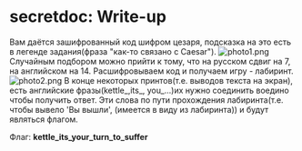 # secretdoc: Write-up

Вам даётся зашифрованный код шифром цезаря, подсказка на это есть в легенде задания(фраза "как-то связано с Caesar").
![photo1.png](./photos/photo1.png)
Случайным подбором можно прийти к тому, что на русском сдвиг на 7, на английском на 14.
Расшифровываем код и получаем игру - лабиринт.
![photo2.png](./photos/photo2.png)
В конце некоторых принтов(т.е. выводов текста на экран), есть английские фразы(kettle_,its_, you_...)их нужно соединить воедино чтобы получить ответ. Эти слова по пути прохождения лабиринта(т.е. чтобы вывело 'Вы вышли', (имеется в виду из лабиринта)) и будут являться флагом.

Флаг: **kettle_its_your_turn_to_suffer**
